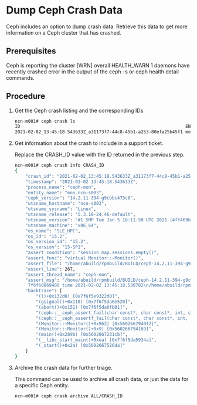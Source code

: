 # Dump Ceph Crash Data

Ceph includes an option to dump crash data. Retrieve this data to get more information on a Ceph cluster that has crashed.

## Prerequisites

Ceph is reporting the cluster \[WRN\] overall HEALTH\_WARN 1 daemons have recently crashed error in the output of the ceph -s or ceph health detail commands.

## Procedure

1. Get the Ceph crash listing and the corresponding IDs.

    ```bash
    ncn-m001# ceph crash ls
    ID                                                               ENTITY       NEW
    2021-02-02_13:45:18.543633Z_a31173f7-44c8-45b1-a253-80efa25b45f1 mon.ncn-s003  *
    ```

1. Get information about the crash to include in a support ticket.

    Replace the CRASH\_ID value with the ID returned in the previous step.

    ```bash
    ncn-m001# ceph crash info CRASH_ID
    {
        "crash_id": "2021-02-02_13:45:18.543633Z_a31173f7-44c8-45b1-a253-80efa25b45f1",
        "timestamp": "2021-02-02 13:45:18.543633Z",
        "process_name": "ceph-mon",
        "entity_name": "mon.ncn-s003",
        "ceph_version": "14.2.11-394-g9cbbc473c0",
        "utsname_hostname": "ncn-s003",
        "utsname_sysname": "Linux",
        "utsname_release": "5.3.18-24.46-default",
        "utsname_version": "#1 SMP Tue Jan 5 16:11:50 UTC 2021 (4ff469b)",
        "utsname_machine": "x86_64",
        "os_name": "SLE_HPC",
        "os_id": "15.2",
        "os_version_id": "15.2",
        "os_version": "15-SP2",
        "assert_condition": "session_map.sessions.empty()",
        "assert_func": "virtual Monitor::~Monitor()",
        "assert_file": "/home/abuild/rpmbuild/BUILD/ceph-14.2.11-394-g9cbbc473c0/src/mon/Monitor.cc",
        "assert_line": 267,
        "assert_thread_name": "ceph-mon",
        "assert_msg": "/home/abuild/rpmbuild/BUILD/ceph-14.2.11-394-g9cbbc473c0/src/mon/Monitor.cc: In function 'virtual Monitor::~Monitor()' thread
         7f6f68869480 time 2021-02-02 13:45:18.538782\n/home/abuild/rpmbuild/BUILD/ceph-14.2.11-394-g9cbbc473c0/src/mon/Monitor.cc: 267: FAILED ceph_assert(session_map.sessions.empty())\n",
        "backtrace": [
            "(()+0x132d0) [0x7f6f5e9322d0]",
            "(gsignal()+0x110) [0x7f6f5da6e520]",
            "(abort()+0x151) [0x7f6f5da6fb01]",
            "(ceph::__ceph_assert_fail(char const*, char const*, int, char const*)+0x1a3) [0x7f6f5fac99f7]",
            "(ceph::__ceph_assertf_fail(char const*, char const*, int, char const*, char const*, ...)+0) [0x7f6f5fac9b81]",
            "(Monitor::~Monitor()+0x962) [0x5602667940f2]",
            "(Monitor::~Monitor()+0x9) [0x560266794169]",
            "(main()+0x289b) [0x5602667231cb]",
            "(__libc_start_main()+0xea) [0x7f6f5da5934a]",
            "(_start()+0x2a) [0x5602667526da]"
        ]
    }
    ```

1. Archive the crash data for further triage.

    This command can be used to archive all crash data, or just the data for a specific Ceph entity.

    ```bash
    ncn-m001# ceph crash archive ALL/CRASH_ID
    ```

